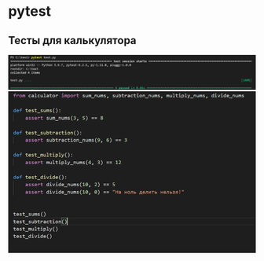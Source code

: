 # pytest
## Тесты для калькулятора

![This is a screenshot](images/test.png)
![This is a screenshot](images/test1.png)
